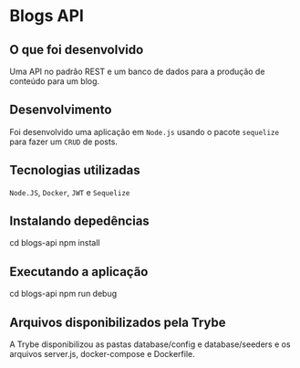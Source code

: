 # Blogs API

## O que foi desenvolvido

Uma API no padrão REST e um banco de dados para a produção de conteúdo para um blog.

## Desenvolvimento

Foi desenvolvido uma aplicação em `Node.js` usando o pacote `sequelize` para fazer um `CRUD` de posts.

## Tecnologias utilizadas

`Node.JS`, `Docker`, `JWT` e `Sequelize`

## Instalando depedências

cd blogs-api
npm install

## Executando a aplicação

cd blogs-api
npm run debug

## Arquivos disponibilizados pela Trybe

A Trybe disponibilizou as pastas database/config e database/seeders e os arquivos server.js, docker-compose e Dockerfile.